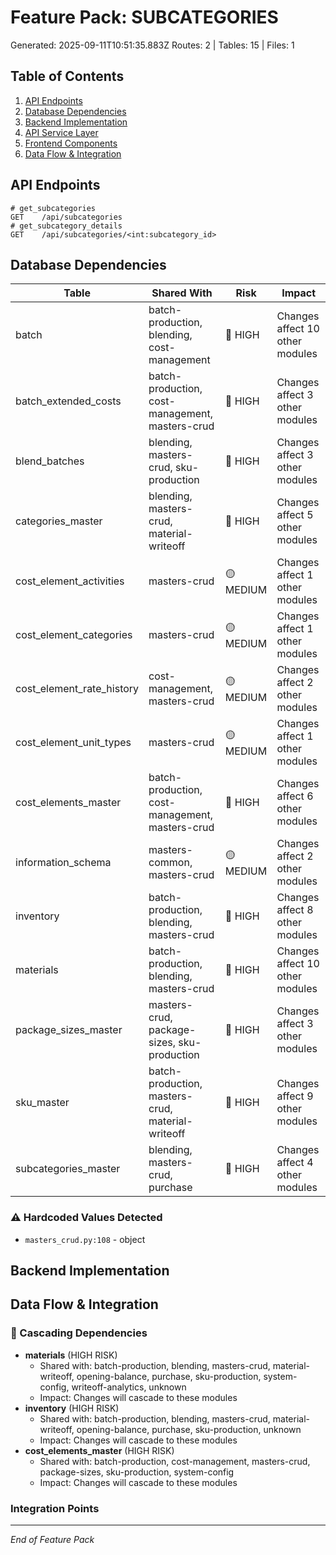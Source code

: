 # Feature Pack: SUBCATEGORIES
Generated: 2025-09-11T10:51:35.883Z
Routes: 2 | Tables: 15 | Files: 1

## Table of Contents
1. [API Endpoints](#api-endpoints)
2. [Database Dependencies](#database-dependencies)
3. [Backend Implementation](#backend-implementation)
4. [API Service Layer](#api-service-layer)
5. [Frontend Components](#frontend-components)
6. [Data Flow & Integration](#data-flow--integration)

## API Endpoints
```
# get_subcategories
GET    /api/subcategories
# get_subcategory_details
GET    /api/subcategories/<int:subcategory_id>
```

## Database Dependencies
| Table | Shared With | Risk | Impact |
|-------|-------------|------|--------|
| batch | batch-production, blending, cost-management | 🔴 HIGH | Changes affect 10 other modules |
| batch_extended_costs | batch-production, cost-management, masters-crud | 🔴 HIGH | Changes affect 3 other modules |
| blend_batches | blending, masters-crud, sku-production | 🔴 HIGH | Changes affect 3 other modules |
| categories_master | blending, masters-crud, material-writeoff | 🔴 HIGH | Changes affect 5 other modules |
| cost_element_activities | masters-crud | 🟡 MEDIUM | Changes affect 1 other modules |
| cost_element_categories | masters-crud | 🟡 MEDIUM | Changes affect 1 other modules |
| cost_element_rate_history | cost-management, masters-crud | 🟡 MEDIUM | Changes affect 2 other modules |
| cost_element_unit_types | masters-crud | 🟡 MEDIUM | Changes affect 1 other modules |
| cost_elements_master | batch-production, cost-management, masters-crud | 🔴 HIGH | Changes affect 6 other modules |
| information_schema | masters-common, masters-crud | 🟡 MEDIUM | Changes affect 2 other modules |
| inventory | batch-production, blending, masters-crud | 🔴 HIGH | Changes affect 8 other modules |
| materials | batch-production, blending, masters-crud | 🔴 HIGH | Changes affect 10 other modules |
| package_sizes_master | masters-crud, package-sizes, sku-production | 🔴 HIGH | Changes affect 3 other modules |
| sku_master | batch-production, masters-crud, material-writeoff | 🔴 HIGH | Changes affect 9 other modules |
| subcategories_master | blending, masters-crud, purchase | 🔴 HIGH | Changes affect 4 other modules |

### ⚠️ Hardcoded Values Detected
- `masters_crud.py:108` - object

## Backend Implementation

## Data Flow & Integration
### 🔗 Cascading Dependencies
- **materials** (HIGH RISK)
  - Shared with: batch-production, blending, masters-crud, material-writeoff, opening-balance, purchase, sku-production, system-config, writeoff-analytics, unknown
  - Impact: Changes will cascade to these modules
- **inventory** (HIGH RISK)
  - Shared with: batch-production, blending, masters-crud, material-writeoff, opening-balance, purchase, sku-production, unknown
  - Impact: Changes will cascade to these modules
- **cost_elements_master** (HIGH RISK)
  - Shared with: batch-production, cost-management, masters-crud, package-sizes, sku-production, system-config
  - Impact: Changes will cascade to these modules

### Integration Points

---
*End of Feature Pack*